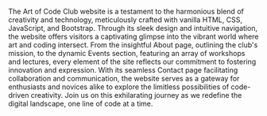 The Art of Code Club website is a testament to the harmonious blend of creativity and technology, meticulously crafted with vanilla HTML, CSS, JavaScript, and Bootstrap. Through its sleek design and intuitive navigation, the website offers visitors a captivating glimpse into the vibrant world where art and coding intersect. From the insightful About page, outlining the club's mission, to the dynamic Events section, featuring an array of workshops and lectures, every element of the site reflects our commitment to fostering innovation and expression. With its seamless Contact page facilitating collaboration and communication, the website serves as a gateway for enthusiasts and novices alike to explore the limitless possibilities of code-driven creativity. Join us on this exhilarating journey as we redefine the digital landscape, one line of code at a time.
